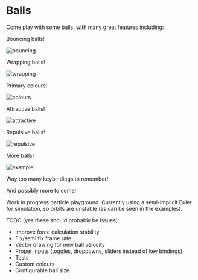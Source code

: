 # Balls
Come play with some balls, with many great features including:

Bouncing balls!

![bouncing](https://user-images.githubusercontent.com/8781899/50927605-3293d880-1450-11e9-97aa-d2d729611986.gif)

Wrapping balls!

![wrapping](https://user-images.githubusercontent.com/8781899/50927621-3a537d00-1450-11e9-86ad-4d6fbb4abc43.gif)

Primary colours!

![colours](https://user-images.githubusercontent.com/8781899/50927607-332c6f00-1450-11e9-9175-f65be75515b0.gif)

Attractive balls!

![attractive](https://user-images.githubusercontent.com/8781899/50927603-3162ab80-1450-11e9-91ca-f71f6946ef33.gif)

Repulsive balls!

![repulsive](https://user-images.githubusercontent.com/8781899/50927608-345d9c00-1450-11e9-8dad-ba5f64fb2ef1.gif)

More balls!

![example](https://user-images.githubusercontent.com/8781899/50574451-c9252180-0de0-11e9-89c2-9f302aaf2d8e.gif)

Way too many keybindings to remember!

And possibly more to come!

Work in progress particle playground. Currently using a semi-implicit Euler for simulation, so orbits are unstable (as can be seen in the examples).

TODO (yes these should probably be issues):
- Improve force calculation stability
- Fix/semi fix frame rate
- Vector drawing for new ball velocity
- Proper inputs (toggles, dropdowns, sliders instead of key bindings)
- Tests
- Custom colours
- Configurable ball size


